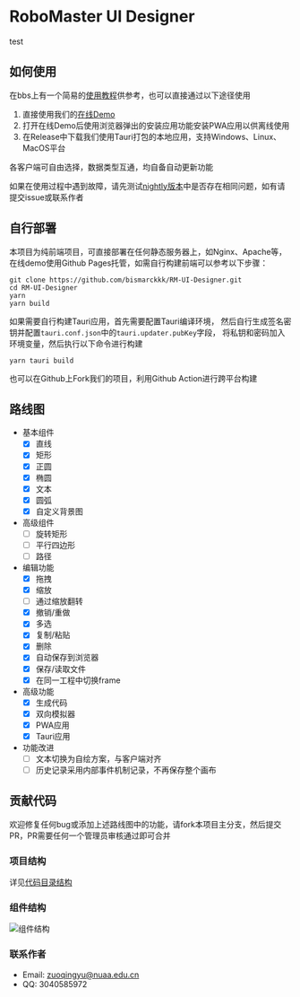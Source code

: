 # RoboMaster UI Designer

test

## 如何使用
在bbs上有一个简易的[使用教程](https://bbs.robomaster.com/article/9614)供参考，也可以直接通过以下途径使用  

1. 直接使用我们的[在线Demo](https://ui.bismarck.xyz/)
2. 打开在线Demo后使用浏览器弹出的安装应用功能安装PWA应用以供离线使用
3. 在Release中下载我们使用Tauri打包的本地应用，支持Windows、Linux、MacOS平台

各客户端可自由选择，数据类型互通，均自备自动更新功能  

如果在使用过程中遇到故障，请先测试[nightly版本](https://ui.bismarck.xyz/nightly/)中是否存在相同问题，如有请提交issue或联系作者  

## 自行部署
本项目为纯前端项目，可直接部署在任何静态服务器上，如Nginx、Apache等，
在线demo使用Github Pages托管，如需自行构建前端可以参考以下步骤：
```shell
git clone https://github.com/bismarckkk/RM-UI-Designer.git
cd RM-UI-Designer
yarn
yarn build
```
如果需要自行构建Tauri应用，首先需要配置Tauri编译环境，
然后自行生成签名密钥并配置`tauri.conf.json`中的`tauri.updater.pubKey`字段，
将私钥和密码加入环境变量，然后执行以下命令进行构建  
```shell
yarn tauri build
```

也可以在Github上Fork我们的项目，利用Github Action进行跨平台构建

## 路线图
- 基本组件
  - [x] 直线
  - [x] 矩形
  - [x] 正圆
  - [x] 椭圆
  - [x] 文本
  - [x] 圆弧
  - [x] 自定义背景图
- 高级组件
  - [ ] 旋转矩形
  - [ ] 平行四边形
  - [ ] 路径
- 编辑功能
  - [x] 拖拽
  - [x] 缩放
  - [ ] 通过缩放翻转
  - [x] 撤销/重做
  - [x] 多选
  - [x] 复制/粘贴
  - [x] 删除
  - [x] 自动保存到浏览器
  - [x] 保存/读取文件
  - [x] 在同一工程中切换frame
- 高级功能
  - [x] 生成代码
  - [x] 双向模拟器
  - [x] PWA应用
  - [x] Tauri应用
- 功能改进
  - [ ] 文本切换为自绘方案，与客户端对齐
  - [ ] 历史记录采用内部事件机制记录，不再保存整个画布

## 贡献代码

欢迎修复任何bug或添加上述路线图中的功能，请fork本项目主分支，然后提交PR，PR需要任何一个管理员审核通过即可合并  

### 项目结构

详见[代码目录结构](./doc/directory.md)

### 组件结构
![组件结构](./doc/components.png)

### 联系作者
* Email: [zuoqingyu@nuaa.edu.cn](mailto:zuoqingyu@nuaa.edu.cn)
* QQ: 3040585972
